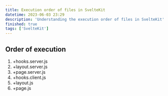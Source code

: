 ```yaml
---
title: Execution order of files in SvelteKit
datetime: 2023-06-03 23:29
description: 'Understanding the execution order of files in SvelteKit'
finished: true
tags: ['SvelteKit']
---
```


## Order of execution

1. +hooks.server.js
2. +layout.server.js
3. +page.server.js
4. +hooks.client.js
5. +layout.js
6. +page.js
